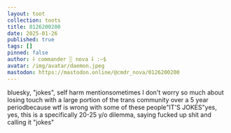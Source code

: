 ```yaml
---
layout: toot
collection: toots
title: 0126200200
date: 2025-01-26
published: true
tags: []
pinned: false
author: ⸸ commander ░ nova ⸸ :~$
avatar: /img/avatar/daemon.jpeg
mastodon: https://mastodon.online/@cmdr_nova/0126200200
---
```


bluesky, "jokes", self harm mentionsometimes I don't worry so much about losing touch with a large portion of the trans community over a 5 year periodbecause wtf is wrong with some of these people"IT'S JOKES"yes, yes, this is a specifically 20-25 y/o dilemma, saying fucked up shit and calling it "jokes"
